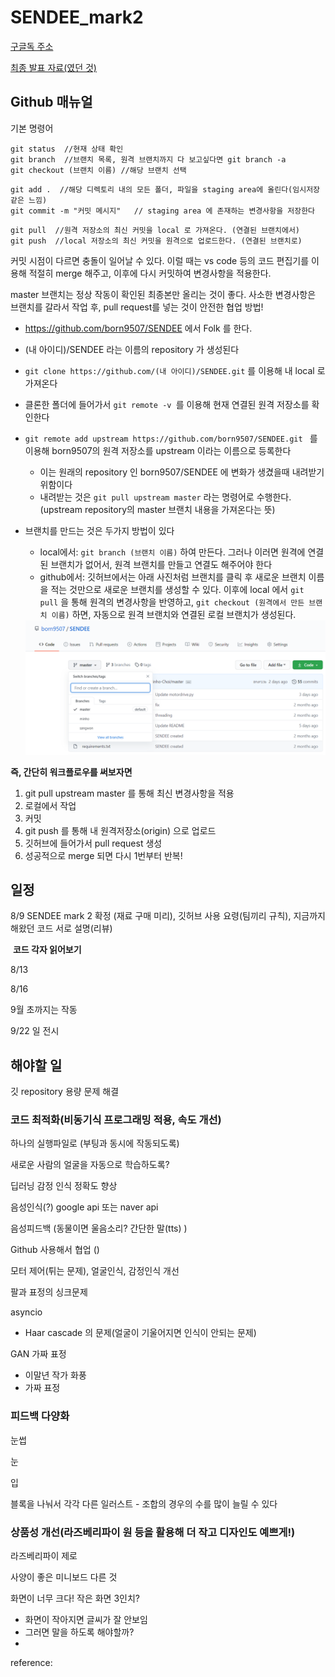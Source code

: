 # SENDEE_mark2

[구글독 주소](https://docs.google.com/document/d/19fvwSDl4GbWLj949ucSgLTSlWTZyokW1LeIa0JlTVQw/edit#heading=h.jtw3h5v9sgtr)

[최종 발표 자료(였던 것)](https://docs.google.com/presentation/d/1d84G8I6_szmva3_z326xs3hefVRHwPZhnYvCYzOU2yM/edit#slide=id.g82034eb057_0_146)



## Github 매뉴얼

기본 명령어 

```git status
git status  //현재 상태 확인
git branch  //브랜치 목록, 원격 브랜치까지 다 보고싶다면 git branch -a
git checkout (브랜치 이름) //해당 브랜치 선택
```

```
git add .  //해당 디렉토리 내의 모든 폴더, 파일을 staging area에 올린다(임시저장 같은 느낌)
git commit -m "커밋 메시지"   // staging area 에 존재하는 변경사항을 저장한다
```

```
git pull  //원격 저장소의 최신 커밋을 local 로 가져온다. (연결된 브랜치에서)
git push  //local 저장소의 최신 커밋을 원격으로 업로드한다. (연결된 브랜치로)
```

커밋 시점이 다르면 충돌이 일어날 수 있다. 이럴 때는 vs code 등의 코드 편집기를 이용해 적절히 merge 해주고, 이후에 다시 커밋하여 변경사항을 적용한다.

master 브랜치는 정상 작동이 확인된 최종본만 올리는 것이 좋다. 사소한 변경사항은 브랜치를 갈라서 작업 후, pull request를 넣는 것이 안전한 협업 방법!

- https://github.com/born9507/SENDEE 에서 Folk 를 한다.

- (내 아이디)/SENDEE 라는 이름의 repository 가 생성된다

- `git clone https://github.com/(내 아이디)/SENDEE.git` 를 이용해 내 local 로 가져온다

- 클론한 폴더에 들어가서  `git remote -v `를 이용해 현재 연결된 원격 저장소를 확인한다

- `git remote add upstream https://github.com/born9507/SENDEE.git `  를 이용해 born9507의 원격 저장소를 upstream 이라는 이름으로 등록한다

  - 이는 원래의 repository 인 born9507/SENDEE 에 변화가 생겼을때 내려받기 위함이다
  - 내려받는 것은 `git pull upstream master` 라는 명령어로 수행한다. (upstream repository의 master 브랜치 내용을 가져온다는 뜻)

- 브랜치를 만드는 것은 두가지 방법이 있다

  - local에서: `git branch (브랜치 이름)` 하여 만든다. 그러나 이러면 원격에 연결된 브랜치가 없어서, 원격 브랜치를 만들고 연결도 해주어야 한다
  - github에서: 깃허브에서는 아래 사진처럼 브랜치를 클릭 후 새로운 브랜치 이름을 적는 것만으로 새로운 브랜치를 생성할 수 있다. 이후에 local 에서 `git pull` 을 통해 원격의 변경사항을 반영하고, `git checkout (원격에서 만든 브랜치 이름)` 하면, 자동으로 원격 브랜치와 연결된 로컬 브랜치가 생성된다.

  <img src="./doc/img/newBranch.png" alt="``" style="zoom:60%;" />

**즉, 간단히 워크플로우를 써보자면**

1. git pull upstream master 를 통해 최신 변경사항을 적용
2. 로컬에서 작업
3. 커밋
4. git push 를 통해 내 원격저장소(origin) 으로 업로드
5. 깃허브에 들어가서 pull request 생성
6. 성공적으로 merge 되면 다시 1번부터 반복! 



## 일정

8/9    SENDEE mark 2 확정 (재료 구매 미리), 깃허브 사용 요령(팀끼리 규칙), 지금까지 해왔던 코드 서로 설명(리뷰) 

​	  	**코드 각자 읽어보기** 

8/13  

8/16  





9월 초까지는 작동 

9/22 일 전시





## 해야할 일

깃 repository 용량 문제 해결



### 코드 최적화(비동기식 프로그래밍 적용, 속도 개선)

하나의 실행파일로 (부팅과 동시에 작동되도록)

새로운 사람의 얼굴을 자동으로 학습하도록?

딥러닝 감정 인식 정확도 향상

음성인식(?) google api 또는 naver api

음성피드백 (동물이면 울음소리? 간단한 말(tts) )

Github 사용해서 협업 ()

모터 제어(튀는 문제), 얼굴인식, 감정인식 개선

팔과 표정의 싱크문제



asyncio



* Haar cascade 의 문제(얼굴이 기울어지면 인식이 안되는 문제) 



GAN 가짜 표정

- 이말년 작가 화풍
- 가짜 표정



### 피드백 다양화

눈썹

눈

입

블록을 나눠서 각각 다른 일러스트 - 조합의 경우의 수를 많이 늘릴 수 있다



### 상품성 개선(라즈베리파이 원 등을 활용해 더 작고 디자인도 예쁘게!)

라즈베리파이 제로

사양이 좋은 미니보드 다른 것

화면이 너무 크다! 작은 화면 3인치? 

- 화면이 작아지면 글씨가 잘 안보임
- 그러면 말을 하도록 해야할까?
- 







reference: 
